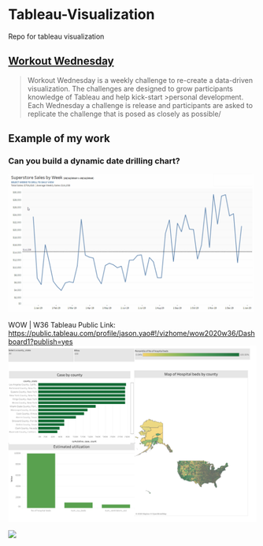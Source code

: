 # Tableau-Visualization
Repo for tableau visualization

## [Workout Wednesday](http://www.workout-wednesday.com)
>Workout Wednesday is a weekly challenge to re-create a data-driven visualization. The challenges are designed to grow participants knowledge of Tableau and help kick-start >personal development. Each Wednesday a challenge is release and participants are asked to replicate the challenge that is posed as closely as possible/

## Example of my work

### Can you build a dynamic date drilling chart?
<img src= "https://github.com/JasonYao3/Tableau-Visualization/blob/master/Workout_Wednesday/Week%2019/WOW%20Week19.gif" width="500">

WOW | W36 
Tableau Public Link: https://public.tableau.com/profile/jason.yao#!/vizhome/wow2020w36/Dashboard1?publish=yes
<img src="https://github.com/JasonYao3/Tableau-Visualization/blob/master/WOW/WOW%20W36.png" >

<img src = "https://media3.giphy.com/media/h1QmENgSmK0lWxjXY6/giphy.gif" width = "500"> 
